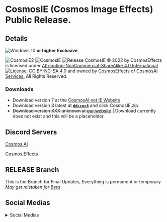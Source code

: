 # CosmosIE (Cosmos Image Effects) Public Release.
## Details
![Windows 10](https://img.shields.io/badge/Windows%2010-0078D6?style=flat&logo=windows&logoColor=white) **or higher Exclusive**

![CosmosIE2](https://img.shields.io/badge/CosmosIE-Released%20-success?style=plastic&logo=windows)
![CosmosIE](https://media.discordapp.net/attachments/1058436364296781914/1058437313300009100/CosmosImageEffectLOGO.png)
![Release](https://media.discordapp.net/attachments/1059870151719268422/1063728105736376330/Release.png)
CosmosIE © 2022 by CosmosEffects is licensed under [Attribution-NonCommercial-ShareAlike 4.0 International](https://github.com/ToxicedIsOnTheLand/CosmosIE/blob/main/LICENSE) [![License: CC BY-NC-SA 4.0](https://licensebuttons.net/l/by-nc-sa/4.0/80x15.png)](https://creativecommons.org/licenses/by-nc-sa/4.0/) and owned by [CosmosEffects](https://cosmosai.net/ie/) of [CosmosAI Services.](https://cosmosai.net/cube/) All Rights Reserved.
### Downloads
- Download version 7 at the [CosmosAI.net IE Website](https://cosmosai,net/ie)
- Download version 8 latest at [**`ddccec6`**](https://github.com/ToxicedIsOnTheLand/CosmosIE/releases/tag/v8.0.0) and click CosmosIE,zip
- ~~Download version XXX unknown at [our website](https://cosmoseffects.github.io/xxx/)~~ | Download currently does not exist and this will be a placeholder.
## Discord Servers
[Cosmos AI](https://cosmosai.net/ie/discord)

[Cosmos Effects](https://cosmosai.net/cube/discord)
## RELEASE Branch
This is the Branch for Final Updates, Everything is permanent or temporary.
*May get mistaken for [Beta](https://github.com/ToxicedIsOnTheLand/CosmosIE/tree/beta)*

## Social Medias

<details> 
<summary>Social Medias</summary>
<hr>

## Social Medias

### ToxicedLOL / ToxicedIsOnTheLand 
[![github](https://img.shields.io/badge/Github%20-FFFFFF?style=flat&logo=github&logoColor=black)](https://github.com/ToxicedIsOnTheLand)

[![subscribe](https://img.shields.io/badge/subscribe%20-FF0000?style=flat&logo=youtube&logoColor=white)](https://youtube.com/@ToxicedIsHere?sub-confirmation=1)

[![twitter](https://img.shields.io/badge/Twitter%20-00acee?style=flat&logo=twitter&logoColor=white)](https://twitter.com/ActualToxicityy)

[![twitch](https://img.shields.io/badge/Twitch%20-FFFFFF?style=flat&logo=twitch&logoColor=6441a5)](https://m.twitch.tv/toxicedlol)

[![steam](https://img.shields.io/badge/Steam%20-FFFFFF?style=flat&logo=steam&logoColor=black)](https://steamcommunity.com/profiles/76561199237882707)

[![reddit](https://img.shields.io/badge/Reddit%20-ED001C?style=flat&logo=reddit&logoColor=FF5700)](https://www.reddit.com/u/ToxicedLOL)

[![discord](https://img.shields.io/badge/Discord%20-5865F2?style=flat&logo=discord&logoColor=white)](https://discord.com/users/732955234489466951)

### Slick Torpedo / Philip Ehrbright
[![subscribe](https://img.shields.io/badge/subscribe%20-FF0000?style=flat&logo=youtube&logoColor=white)](https://youtube.com/@slicktorpedo4420?sub_confirmation=1)

[![github](https://img.shields.io/badge/Github%20-FFFFFF?style=flat&logo=github&logoColor=black)](https://github.com/SlickTorpedo)
  
[![instagram](https://img.shields.io/badge/Instagram%20-d62976?style=flat&logo=instagram&logoColor=white)](https://www.instagram.com/philip_ehrbright)
  
[![tiktok](https://img.shields.io/badge/TikTok%20-black?style=flat&logo=tiktok)](https://www.tiktok.com/@philip.ehr)
 
[![discord](https://img.shields.io/badge/Discord%20-5865F2?style=flat&logo=discord&logoColor=white)](https://discord.com/users/574137308077359104)

[![website](https://img.shields.io/badge/%E2%9B%93%20Website%20-red?style=flat)](https://philipehrbright.com)
  
### Cosmos Artificial / Slick, Inuu, and Toxiced
[![discord](https://img.shields.io/badge/Discord%20-5865F2?style=flat&logo=discord&logoColor=white)](https://cosmosai.net/cube/discord)
  
[![tiktok](https://img.shields.io/badge/TikTok%20-black?style=flat&logo=tiktok)](https://www.tiktok.com/@cosmosartificial)
  
[![website](https://img.shields.io/badge/%E2%9B%93%20Website%20-red?style=flat)](https://cosmosai.net/cube)
  
[![instagram](https://img.shields.io/badge/Instagram%20-d62976?style=flat&logo=instagram&logoColor=white)](https://www.instagram.com/cosmosartificial/)
  
[![twitter](https://img.shields.io/badge/Twitter%20-00acee?style=flat&logo=twitter&logoColor=white)](https://twitter.com/CosmosNeural)
  
### Cosmos Effects / Slick and Toxiced
[![twitter](https://img.shields.io/badge/Twitter%20-00acee?style=flat&logo=twitter&logoColor=white)](https://twitter.com/CosmosEffects)
  
[![website](https://img.shields.io/badge/%E2%9B%93%20Website%20-red?style=flat)](https://cosmosai.net/ie)
  
[![discord](https://img.shields.io/badge/Discord%20-5865F2?style=flat&logo=discord&logoColor=white)](https://cosmosai.net/ie/discord)
